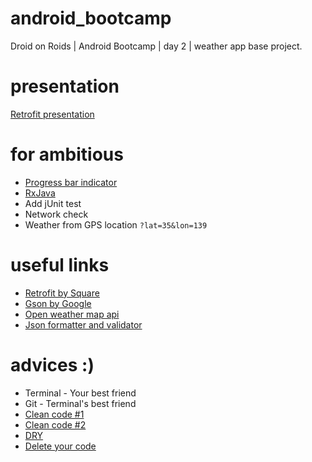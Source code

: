 # android_bootcamp
Droid on Roids | Android Bootcamp | day 2 | weather app base project.

# presentation

[Retrofit presentation](http://www.slideshare.net/bresiu/retrofit-50435755)

# for ambitious

- [Progress bar indicator](http://www.google.com/design/spec/components/progress-activity.html)
- [RxJava](https://github.com/ReactiveX/RxJava/wiki)
- Add jUnit test
- Network check
- Weather from GPS location ```?lat=35&lon=139```

# useful links

- [Retrofit by Square](http://square.github.io/retrofit/)
- [Gson by Google](https://sites.google.com/site/gson/gson-user-guide)
- [Open weather map api](http://openweathermap.org/api)
- [Json formatter and validator](http://jsonformatter.curiousconcept.com)

# advices :)

- Terminal - Your best friend
- Git - Terminal's best friend
- [Clean code #1](http://www.amazon.com/Clean-Code-Handbook-Software-Craftsmanship/dp/0132350882)
- [Clean code #2](http://www.slideshare.net/grzewil/clean-code-37036519)
- [DRY](https://en.wikipedia.org/wiki/Don%27t_repeat_yourself)
- [Delete your code](https://www.youtube.com/watch?v=Oj4vXMRenFo)
